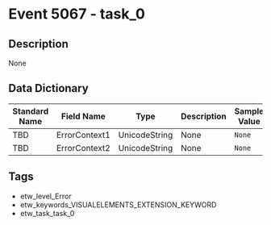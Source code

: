 # Event 5067 - task_0

## Description
None

## Data Dictionary
|Standard Name|Field Name|Type|Description|Sample Value|
|---|---|---|---|---|
|TBD|ErrorContext1|UnicodeString|None|`None`|
|TBD|ErrorContext2|UnicodeString|None|`None`|

## Tags
* etw_level_Error
* etw_keywords_VISUALELEMENTS_EXTENSION_KEYWORD
* etw_task_task_0